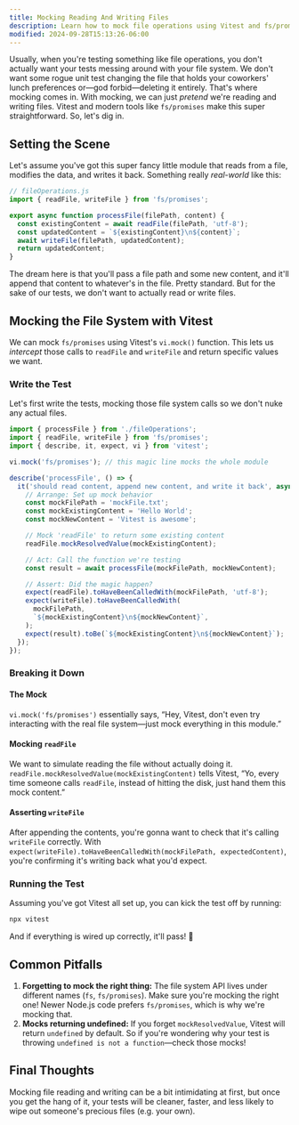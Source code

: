 ```yaml
---
title: Mocking Reading And Writing Files
description: Learn how to mock file operations using Vitest and fs/promises.
modified: 2024-09-28T15:13:26-06:00
---
```


Usually, when you're testing something like file operations, you don't actually want your tests messing around with your file system. We don't want some rogue unit test changing the file that holds your coworkers' lunch preferences or—god forbid—deleting it entirely. That's where mocking comes in. With mocking, we can just _pretend_ we're reading and writing files. Vitest and modern tools like `fs/promises` make this super straightforward. So, let's dig in.

## Setting the Scene

Let's assume you've got this super fancy little module that reads from a file, modifies the data, and writes it back. Something really _real-world_ like this:

```javascript
// fileOperations.js
import { readFile, writeFile } from 'fs/promises';

export async function processFile(filePath, content) {
  const existingContent = await readFile(filePath, 'utf-8');
  const updatedContent = `${existingContent}\n${content}`;
  await writeFile(filePath, updatedContent);
  return updatedContent;
}
```

The dream here is that you'll pass a file path and some new content, and it'll append that content to whatever's in the file. Pretty standard. But for the sake of our tests, we don't want to actually read or write files.

## Mocking the File System with Vitest

We can mock `fs/promises` using Vitest's `vi.mock()` function. This lets us _intercept_ those calls to `readFile` and `writeFile` and return specific values we want.

### Write the Test

Let's first write the tests, mocking those file system calls so we don't nuke any actual files.

```javascript
import { processFile } from './fileOperations';
import { readFile, writeFile } from 'fs/promises';
import { describe, it, expect, vi } from 'vitest';

vi.mock('fs/promises'); // this magic line mocks the whole module

describe('processFile', () => {
  it('should read content, append new content, and write it back', async () => {
    // Arrange: Set up mock behavior
    const mockFilePath = 'mockFile.txt';
    const mockExistingContent = 'Hello World';
    const mockNewContent = 'Vitest is awesome';

    // Mock 'readFile' to return some existing content
    readFile.mockResolvedValue(mockExistingContent);

    // Act: Call the function we're testing
    const result = await processFile(mockFilePath, mockNewContent);

    // Assert: Did the magic happen?
    expect(readFile).toHaveBeenCalledWith(mockFilePath, 'utf-8');
    expect(writeFile).toHaveBeenCalledWith(
      mockFilePath,
      `${mockExistingContent}\n${mockNewContent}`,
    );
    expect(result).toBe(`${mockExistingContent}\n${mockNewContent}`);
  });
});
```

### Breaking it Down

#### The Mock

`vi.mock('fs/promises')` essentially says, “Hey, Vitest, don't even try interacting with the real file system—just mock everything in this module.”

#### Mocking `readFile`

We want to simulate reading the file without actually doing it. `readFile.mockResolvedValue(mockExistingContent)` tells Vitest, “Yo, every time someone calls `readFile`, instead of hitting the disk, just hand them this mock content.”

#### Asserting `writeFile`

After appending the contents, you're gonna want to check that it's calling `writeFile` correctly. With `expect(writeFile).toHaveBeenCalledWith(mockFilePath, expectedContent)`, you're confirming it's writing back what you'd expect.

### Running the Test

Assuming you've got Vitest all set up, you can kick the test off by running:

```bash
npx vitest
```

And if everything is wired up correctly, it'll pass! 🎉

## Common Pitfalls

1. **Forgetting to mock the right thing:** The file system API lives under different names (`fs`, `fs/promises`). Make sure you're mocking the right one! Newer Node.js code prefers `fs/promises`, which is why we're mocking that.
2. **Mocks returning undefined:** If you forget `mockResolvedValue`, Vitest will return `undefined` by default. So if you're wondering why your test is throwing `undefined is not a function`—check those mocks!

## Final Thoughts

Mocking file reading and writing can be a bit intimidating at first, but once you get the hang of it, your tests will be cleaner, faster, and less likely to wipe out someone's precious files (e.g. your own).
